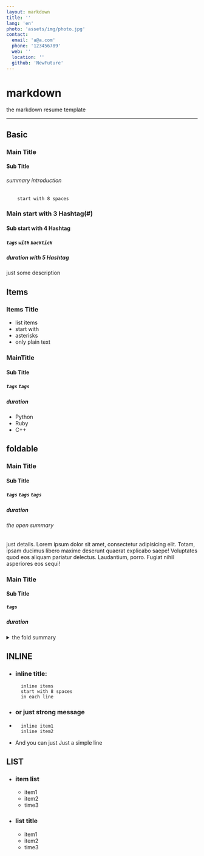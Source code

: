 ```yaml
---
layout: markdown
title: ''
lang: 'en'
photo: 'assets/img/photo.jpg'
contact:
  email: 'a@a.com'
  phone: '123456789'
  web: ''
  location: ''
  github: 'NewFuture'
---
```


# markdown
the markdown resume template

-----------

## Basic

### Main Title
#### Sub Title
###### summary introduction
        start with 8 spaces
        
### Main start with 3 Hashtag(#)
#### Sub start with 4 Hashtag 
##### `tags` `with` `backtick`
##### duration with 5 Hashtag
just some description


## Items

### Items Title
* list items
* start with
* asterisks
* only plain text

### MainTitle
#### Sub Title
##### `tags` `tags`
##### duration
* Python
* Ruby
* C++

## foldable
### Main Title
#### Sub Title
##### `tags` `tags` `tags`
##### duration
###### the open summary
just details.
Lorem ipsum dolor sit amet, consectetur adipisicing elit. Totam, ipsam ducimus libero maxime deserunt quaerat explicabo saepe! Voluptates quod eos aliquam pariatur delectus. Laudantium, porro. Fugiat nihil asperiores eos sequi!


### Main Title
#### Sub Title
##### `tags`
##### duration
<details>
 <summary>the fold summary</summary>
  details with summary
  Lorem ipsum dolor sit amet, consectetur adipisicing elit. Totam, ipsam ducimus libero maxime deserunt quaerat explicabo saepe! Voluptates quod eos aliquam pariatur delectus. Laudantium, porro. Fugiat nihil asperiores eos sequi!
</details>


## INLINE

* ### inline title:
        inline items
        start with 8 spaces
        in each line
* ### or just strong message
* 
        inline item1
        inline item2
*  And you can just Just a simple line

## LIST

* ### item list
    * item1
    * item2
    * time3
* ### list title
    * item1
    * item2
    * time3

